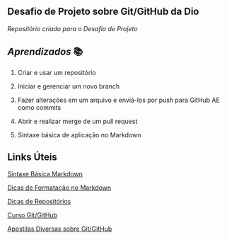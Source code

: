 ## Desafio de Projeto sobre Git/GitHub da Dio 

*Repositório criado para o Desafio de Projeto*


## *Aprendizados* 📚

1. Criar e usar um repositório

2. Iniciar e gerenciar um novo branch

3. Fazer alterações em um arquivo e enviá-los por push para GitHub AE como commits

4. Abrir e realizar merge de um pull request

5. Sintaxe básica de aplicação no Markdown



## Links Úteis
[Sintaxe Básica Markdown](https://www.markdownguide.org/basic-syntax/)

[Dicas de Formatação no Markdown](https://support.zendesk.com/hc/pt-br/articles/4408846544922-Formata%C3%A7%C3%A3o-de-texto-com-Markdown)

[Dicas de Repositórios](https://programadoresbrasil.com.br/2020/04/github-10-repositorios-para-programador/)

[Curso Git/GitHub](https://www.youtube.com/watch?v=LntSB-gl-ZI)

[Apostilas Diversas sobre Git/GitHub](https://www.academia.edu/42653380/Controlando_verso_es_com_Git_e_GitHub_Casa_do_Codigo)
